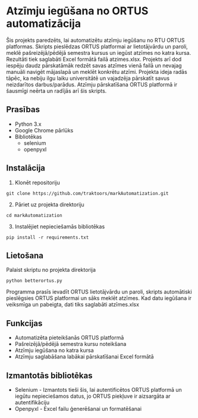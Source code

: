 # Atzīmju iegūšana no ORTUS automatizācija
Šis projekts paredzēts, lai automatizētu atzīmju iegūšanu no RTU ORTUS platformas. Skripts pieslēdzas ORTUS platformai ar lietotājvārdu un paroli, meklē pašreizējā/pēdējā semestra kursus un iegūst atzīmes no katra kursa. Rezultāti tiek saglabāti Excel formātā failā atzimes.xlsx. Projekts arī dod iespēju daudz pārskatāmāk redzēt savas atzīmes vienā failā un nevajag manuāli navigēt mājaslapā un meklēt konkrētu atzīmi. Projekta ideja radās tāpēc, ka nebiju ilgu laiku universitātē un vajadzēja pārskatīt savus neizdarītos darbus/parādus. Atzīmju pārskatīšana ORTUS platformā ir šausmīgi neērta un radījās arī šis skripts.

## Prasības
* Python 3.x
* Google Chrome pārlūks
* Bibliotēkas
  * selenium
  * openpyxl
 
## Instalācija
1. Klonēt repositoriju
```
git clone https://github.com/traktoors/markAutomatization.git
```
2. Pāriet uz projekta direktoriju
```
cd markAutomatization
```
3. Instalējiet nepieciešamās bibliotēkas
```
pip install -r requirements.txt
```

## Lietošana
Palaist skriptu no projekta direktorija
```
python betterortus.py
```
Programma prasīs ievadīt ORTUS lietotājvārdu un paroli, skripts automātiski pieslēgsies ORTUS platformai un
sāks meklēt atzīmes. Kad datu iegūšana ir veiksmīga un pabeigta, dati tiks saglabāti atzīmes.xlsx

## Funkcijas
* Automatizēta pieteikšanās ORTUS platformā
* Pašreizējā/pēdējā semestra kursu noteikšana
* Atzīmju iegūšana no katra kursa
* Atzīmju saglabāšana labākai pārskatīšanai Excel formātā

## Izmantotās bibliotēkas
* Selenium - Izmantots tieši šis, lai autentificētos ORTUS platformā un iegūtu nepieciešamos datus, jo ORTUS piekļuve ir aizsargāta ar autentifikāciju
* Openpyxl - Excel failu ģenerēšanai un formatēšanai
